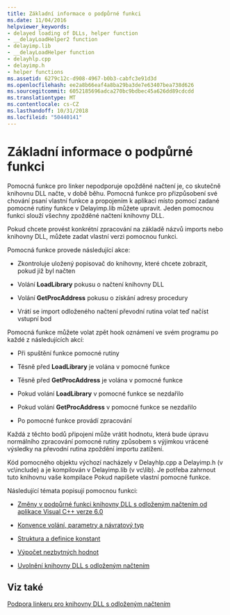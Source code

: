 ```yaml
---
title: Základní informace o podpůrné funkci
ms.date: 11/04/2016
helpviewer_keywords:
- delayed loading of DLLs, helper function
- __delayLoadHelper2 function
- delayimp.lib
- __delayLoadHelper function
- delayhlp.cpp
- delayimp.h
- helper functions
ms.assetid: 6279c12c-d908-4967-b0b3-cabfc3e91d3d
ms.openlocfilehash: ee2a8b66eaf4a8ba29ba3de7e63407bea738d626
ms.sourcegitcommit: 6052185696adca270bc9bdbec45a626dd89cdcdd
ms.translationtype: MT
ms.contentlocale: cs-CZ
ms.lasthandoff: 10/31/2018
ms.locfileid: "50440141"
---
```

# <a name="understanding-the-helper-function"></a>Základní informace o podpůrné funkci

Pomocná funkce pro linker nepodporuje opožděné načtení je, co skutečně knihovnu DLL načte, v době běhu. Pomocná funkce pro přizpůsobení své chování psaní vlastní funkce a propojením k aplikaci místo pomocí zadané pomocné rutiny funkce v Delayimp.lib můžete upravit. Jeden pomocnou funkci slouží všechny zpožděné načtení knihovny DLL.

Pokud chcete provést konkrétní zpracování na základě názvů imports nebo knihovny DLL, můžete zadat vlastní verzi pomocnou funkci.

Pomocná funkce provede následující akce:

- Zkontroluje uložený popisovač do knihovny, které chcete zobrazit, pokud již byl načten

- Volání **LoadLibrary** pokusu o načtení knihovny DLL

- Volání **GetProcAddress** pokusu o získání adresy procedury

- Vrátí se import odloženého načtení převodní rutina volat teď načíst vstupní bod

Pomocná funkce můžete volat zpět hook oznámení ve svém programu po každé z následujících akcí:

- Při spuštění funkce pomocné rutiny

- Těsně před **LoadLibrary** je volána v pomocné funkce

- Těsně před **GetProcAddress** je volána v pomocné funkce

- Pokud volání **LoadLibrary** v pomocné funkce se nezdařilo

- Pokud volání **GetProcAddress** v pomocné funkce se nezdařilo

- Po pomocné funkce provádí zpracování

Každá z těchto bodů připojení může vrátit hodnotu, která bude úpravu normálního zpracování pomocné rutiny způsobem s výjimkou vrácené výsledky na převodní rutina zpoždění importu zatížení.

Kód pomocného objektu výchozí nacházely v Delayhlp.cpp a Delayimp.h (v vc\include) a je kompilován v Delayimp.lib (v vc\lib). Je potřeba zahrnout tuto knihovnu vaše kompilace Pokud napíšete vlastní pomocné funkce.

Následující témata popisují pomocnou funkci:

- [Změny v podpůrné funkci knihovny DLL s odloženým načtením od aplikace Visual C++ verze 6.0](../../build/reference/changes-in-the-dll-delayed-loading-helper-function-since-visual-cpp-6-0.md)

- [Konvence volání, parametry a návratový typ](../../build/reference/calling-conventions-parameters-and-return-type.md)

- [Struktura a definice konstant](../../build/reference/structure-and-constant-definitions.md)

- [Výpočet nezbytných hodnot](../../build/reference/calculating-necessary-values.md)

- [Uvolnění knihovny DLL s odloženým načtením](../../build/reference/explicitly-unloading-a-delay-loaded-dll.md)

## <a name="see-also"></a>Viz také

[Podpora linkeru pro knihovny DLL s odloženým načtením](../../build/reference/linker-support-for-delay-loaded-dlls.md)